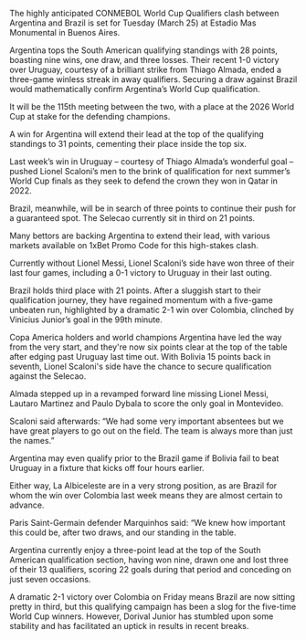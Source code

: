 The highly anticipated CONMEBOL World Cup Qualifiers clash between Argentina and Brazil is set for Tuesday (March 25) at Estadio Mas Monumental in Buenos Aires.

Argentina tops the South American qualifying standings with 28 points, boasting nine wins, one draw, and three losses. Their recent 1-0 victory over Uruguay, courtesy of a brilliant strike from Thiago Almada, ended a three-game winless streak in away qualifiers. Securing a draw against Brazil would mathematically confirm Argentina’s World Cup qualification.

It will be the 115th meeting between the two, with a place at the 2026 World Cup at stake for the defending champions.

A win for Argentina will extend their lead at the top of the qualifying standings to 31 points, cementing their place inside the top six.

Last week’s win in Uruguay – courtesy of Thiago Almada’s wonderful goal – pushed Lionel Scaloni’s men to the brink of qualification for next summer’s World Cup finals as they seek to defend the crown they won in Qatar in 2022.

Brazil, meanwhile, will be in search of three points to continue their push for a guaranteed spot. The Selecao currently sit in third on 21 points.

Many bettors are backing Argentina to extend their lead, with various markets available on 1xBet Promo Code for this high-stakes clash.

Currently without Lionel Messi, Lionel Scaloni’s side have won three of their last four games, including a 0-1 victory to Uruguay in their last outing.

Brazil holds third place with 21 points. After a sluggish start to their qualification journey, they have regained momentum with a five-game unbeaten run, highlighted by a dramatic 2-1 win over Colombia, clinched by Vinicius Junior’s goal in the 99th minute.

Copa America holders and world champions Argentina have led the way from the very start, and they're now six points clear at the top of the table after edging past Uruguay last time out. With Bolivia 15 points back in seventh, Lionel Scaloni's side have the chance to secure qualification against the Selecao.

Almada stepped up in a revamped forward line missing Lionel Messi, Lautaro Martinez and Paulo Dybala to score the only goal in Montevideo.

Scaloni said afterwards: “We had some very important absentees but we have great players to go out on the field. The team is always more than just the names.”

Argentina may even qualify prior to the Brazil game if Bolivia fail to beat Uruguay in a fixture that kicks off four hours earlier.

Either way, La Albiceleste are in a very strong position, as are Brazil for whom the win over Colombia last week means they are almost certain to advance.

Paris Saint-Germain defender Marquinhos said: “We knew how important this could be, after two draws, and our standing in the table.

Argentina currently enjoy a three-point lead at the top of the South American qualification section, having won nine, drawn one and lost three of their 13 qualifiers, scoring 22 goals during that period and conceding on just seven occasions.

A dramatic 2-1 victory over Colombia on Friday means Brazil are now sitting pretty in third, but this qualifying campaign has been a slog for the five-time World Cup winners. However, Dorival Junior has stumbled upon some stability and has facilitated an uptick in results in recent breaks.
